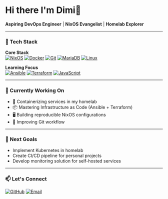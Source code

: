 # Hi there I'm Dimi👋  
**Aspiring DevOps Engineer** | **NixOS Evangelist** | **Homelab Explorer**

---

### 🧰 Tech Stack

**Core Stack**  
[![NixOS](https://img.shields.io/badge/NixOS-5277C3?style=for-the-badge&logo=nixos&logoColor=white)](https://nixos.org/)
[![Docker](https://img.shields.io/badge/Docker-2CA5E0?style=for-the-badge&logo=docker&logoColor=white)](https://www.docker.com/)
[![Git](https://img.shields.io/badge/Git-F05032?style=for-the-badge&logo=git&logoColor=white)](https://git-scm.com/)
[![MariaDB](https://img.shields.io/badge/MariaDB-003545?style=for-the-badge&logo=mariadb&logoColor=white)](https://mariadb.org/)
[![Linux](https://img.shields.io/badge/Linux-FCC624?style=for-the-badge&logo=linux&logoColor=black)](https://www.linux.org/)

**Learning Focus**  
[![Ansible](https://img.shields.io/badge/Ansible-EE0000?style=for-the-badge&logo=ansible&logoColor=white)](https://www.ansible.com/)
[![Terraform](https://img.shields.io/badge/Terraform-623CE4?style=for-the-badge&logo=terraform&logoColor=white)](https://www.terraform.io/)
[![JavaScript](https://img.shields.io/badge/JavaScript-F7DF1E?style=for-the-badge&logo=javascript&logoColor=black)](https://developer.mozilla.org/en-US/docs/Web/JavaScript)

---

### 🔭 Currently Working On
- 🐳 Containerizing services in my homelab
- 📦 Mastering Infrastructure as Code (Ansible + Terraform)
- 🖥️ Building reproducible NixOS configurations
- 🔄 Improving Git workflow

---

### 📍 Next Goals
- Implement Kubernetes in homelab
- Create CI/CD pipeline for personal projects
- Develop monitoring solution for self-hosted services

---

### 📫 Let's Connect
[![GitHub](https://img.shields.io/badge/GitHub-181717?style=for-the-badge&logo=github)](https://github.com/DimitriosNicolay)
[![Email](https://img.shields.io/badge/Email-hey@dnicolay.de-D14836?style=for-the-badge&logo=gmail&logoColor=white)](mailto:hey@dnicolay.de)
